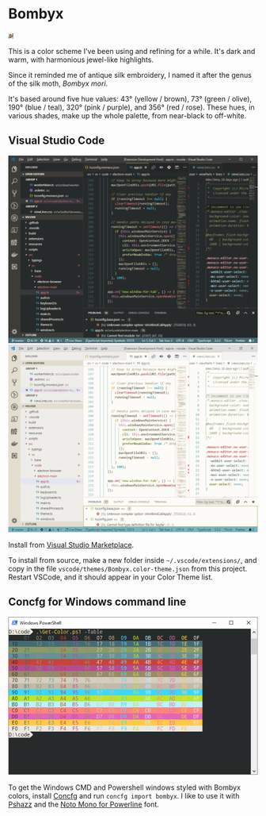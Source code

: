 # Bombyx

![25 of the Bombyx colors arranged in a square](resources/bombyx.svg)

This is a color scheme I've been using and refining for a while. It's dark and warm, with harmonious jewel-like highlights.

Since it reminded me of antique silk embroidery, I named it after the genus of the silk moth, _Bombyx mori_.

It's based around five hue values: 43° (yellow / brown), 73° (green / olive), 190° (blue / teal), 320° (pink / purple), and 356° (red / rose). These hues, in various shades, make up the whole palette, from near-black to off-white.

## Visual Studio Code

![VSCode with Bombyx Dark theme](vscode/bombyx-dark-screenshot.png)
![VSCode with Bombyx Light theme](vscode/bombyx-light-screenshot.png)

Install from [Visual Studio Marketplace](https://marketplace.visualstudio.com/items?itemName=y6nH.bombyx).

To install from source, make a new folder inside `~/.vscode/extensions/`, and copy in the file `vscode/themes/Bombyx.color-theme.json` from this project. Restart VSCode, and it should appear in your Color Theme list.

## Concfg for Windows command line

![Powershell with Bombyx theme](resources/Powershell.png)

To get the Windows CMD and Powershell windows styled with Bombyx colors, install [Concfg](https://github.com/lukesampson/concfg) and run `concfg import bombyx`. I like to use it with [Pshazz](https://github.com/lukesampson/pshazz) and the [Noto Mono for Powerline](https://github.com/powerline/fonts/tree/master/NotoMono) font.
